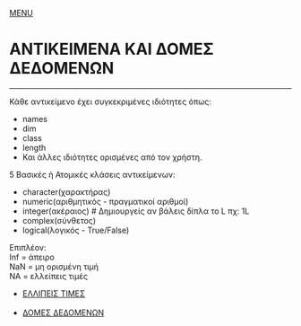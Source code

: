 [MENU](README.md)

# ΑΝΤΙΚΕΙΜΕΝΑ ΚΑΙ ΔΟΜΕΣ ΔΕΔΟΜΕΝΩΝ 

---

Κάθε αντικείμενο έχει συγκεκριμένες ιδιότητες όπως:
- names
- dim
- class
- length
- Και άλλες ιδιότητες ορισμένες από τον χρήστη.

5 Βασικές ή Ατομικές κλάσεις αντικείμενων:
- character(χαρακτήρας)
- numeric(αριθμητικός \- πραγματικοί αριθμοί)
- integer(ακέραιος) # Δημιουργείς αν βάλεις δίπλα το L πχ: 1L
- complex(σύνθετος)
- logical(λογικός - True/False)

Επιπλέον: <br>
Inf = άπειρο <br>
NaN = μη ορισμένη τιμή <br>
NA  = ελλείπεις τιμές <br>

- [ΕΛΛΙΠΕΙΣ ΤΙΜΕΣ](incompleted_prices.md)
<br><br>
- [ΔΟΜΕΣ ΔΕΔΟΜΕΝΩΝ](data_structures.md)

